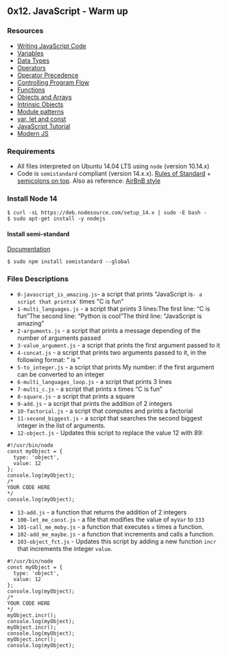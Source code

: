 ## 0x12. JavaScript - Warm up

### Resources
* [Writing JavaScript Code](https://developer.mozilla.org/en-US/docs/Learn/Getting_started_with_the_web/JavaScript_basics)
* [Variables](https://developer.mozilla.org/en-US/docs/Learn/JavaScript/First_steps/Variables)
* [Data Types](https://developer.mozilla.org/en-US/docs/Web/JavaScript/Data_structures)
* [Operators](https://developer.mozilla.org/en-US/docs/Learn/Getting_started_with_the_web/JavaScript_basics)
* [Operator Precedence](https://developer.mozilla.org/en-US/docs/Web/JavaScript/Reference/Operators/Operator_Precedence)
* [Controlling Program Flow](https://developer.mozilla.org/en-US/docs/Web/JavaScript/Guide/Control_flow_and_error_handling)
* [Functions](https://developer.mozilla.org/en-US/docs/Learn/JavaScript/Building_blocks/Functions)
* [Objects and Arrays](https://developer.mozilla.org/en-US/docs/Learn/JavaScript/Objects)
* [Intrinsic Objects](https://developer.mozilla.org/en-US/docs/Learn/JavaScript/Objects)
* [Module patterns](http://darrenderidder.github.io/talks/ModulePatterns/#/)
* [var, let and const](https://www.youtube.com/watch?v=sjyJBL5fkp8)
* [JavaScript Tutorial](https://www.youtube.com/watch?v=vZBCTc9zHtI)
* [Modern JS](https://github.com/mbeaudru/modern-js-cheatsheet)

### Requirements
* All files interpreted on Ubuntu 14.04 LTS using `node` (version 10.14.x)
* Code is `semistandard` compliant (version 14.x.x). [Rules of Standard](https://standardjs.com/rules.html) + [semicolons on top](https://github.com/standard/semistandard). Also as reference: [AirBnB style](https://github.com/airbnb/javascript)


### Install Node 14
```
$ curl -sL https://deb.nodesource.com/setup_14.x | sudo -E bash -
$ sudo apt-get install -y nodejs
```

#### Install semi-standard
[Documentation](https://github.com/standard/semistandard)

`$ sudo npm install semistandard --global`

### Files Descriptions
* `0-javascript_is_amazing.js`- a script that prints "JavaScript is` - a script that prints `x` times "C is fun"
* `1-multi_languages.js` - a script that prints 3 lines:The first line: “C is fun”The second line: “Python is cool”The third line: “JavaScript is amazing”
* `2-arguments.js` - a script that prints a message depending of the number of arguments passed
* `3-value_argument.js` - a script that prints the first argument passed to it
* `4-concat.js` - a script that prints two arguments passed to it, in the following format: “ is ”
* `5-to_integer.js` - a script that prints My number: <first argument converted in integer> if the first argument can be converted to an integer
 * `6-multi_languages_loop.js` - a script that prints 3 lines
* `7-multi_c.js` - a script that prints x times “C is fun”
* `8-square.js` - a script that prints a square
* `9-add.js` - a script that prints the addition of 2 integers
* `10-factorial.js` - a script that computes and prints a factorial
* `11-second_biggest.js` - a script that searches the second biggest integer in the list of arguments.
* `12-object.js` - Updates this script to replace the value 12 with 89:
```
#!/usr/bin/node
const myObject = {
  type: 'object',
  value: 12
};
console.log(myObject);
/*
YOUR CODE HERE
*/
console.log(myObject);
```
* `13-add.js` - a function that returns the addition of 2 integers
* `100-let_me_const.js` - a file that modifies the value of `myVar` to `333`
* `101-call_me_moby.js` - a function that executes `x` times a function.
* `102-add_me_maybe.js` - a function that increments and calls a function.
* `103-object_fct.js` - Updates this script by adding a new function `incr` that increments the integer `value`.
```
#!/usr/bin/node
const myObject = {
  type: 'object',
  value: 12
};
console.log(myObject);
/*
YOUR CODE HERE
*/
myObject.incr();
console.log(myObject);
myObject.incr();
console.log(myObject);
myObject.incr();
console.log(myObject);
```
